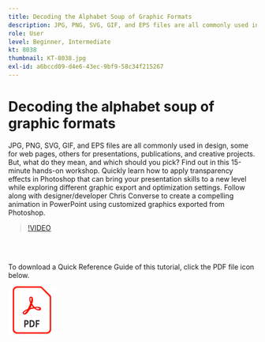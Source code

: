 ```yaml
---
title: Decoding the Alphabet Soup of Graphic Formats
description: JPG, PNG, SVG, GIF, and EPS files are all commonly used in design, some for web pages, others for presentations, publications and creative projects. But what do they mean, and which should you pick?
role: User
level: Beginner, Intermediate
kt: 8038
thumbnail: KT-8038.jpg
exl-id: a6bccd09-d4e6-43ec-9bf9-58c34f215267
---
```

# Decoding the alphabet soup of graphic formats

JPG, PNG, SVG, GIF, and EPS files are all commonly used in design, some for web pages, others for presentations, publications, and creative projects. But, what do they mean, and which should you pick? Find out in this 15-minute hands-on workshop. Quickly learn how to apply transparency effects in Photoshop that can bring your presentation skills to a new level while exploring different graphic export and optimization settings. Follow along with designer/developer Chris Converse to create a compelling animation in PowerPoint using customized graphics exported from Photoshop.

>[!VIDEO](https://video.tv.adobe.com/v/333805?hidetitle=true)

<br>&nbsp;

To download a Quick Reference Guide of this tutorial, click the PDF file icon below.

[![PDF File Icon](../assets/acrobat_PDF_96.png)](../quick-reference/Decodingthealphabetsoupofgraphicformats.pdf)
